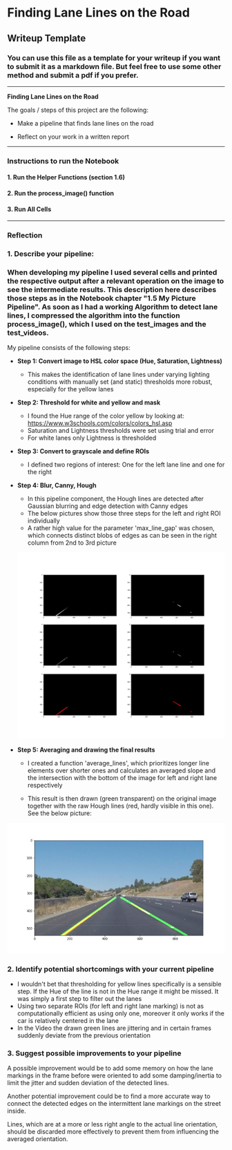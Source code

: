 # **Finding Lane Lines on the Road** 

## Writeup Template

### You can use this file as a template for your writeup if you want to submit it as a markdown file. But feel free to use some other method and submit a pdf if you prefer.

---

**Finding Lane Lines on the Road**

The goals / steps of this project are the following:

- Make a pipeline that finds lane lines on the road

* Reflect on your work in a written report


[//]: # "Image References"

[image1]: ./pics/Step4.jpg "Step4"

[image2]: ./pics/Step5.jpg "Step5"

---

### Instructions to run the Notebook

#### 1. Run the Helper Functions (section 1.6)

#### 2. Run the process_image() function

#### 3. Run All Cells

---

### Reflection

### 1. Describe your pipeline:

### When developing my pipeline I used several cells and printed the respective output after a relevant operation on the image to see the intermediate results. This description here describes those steps as in the Notebook chapter "1.5 My Picture Pipeline". As soon as I had a working Algorithm to detect lane lines, I compressed the algorithm into the function process_image(), which I used on the test_images and the test_videos.

My pipeline consists of the following steps:

- **Step 1: Convert image to HSL color space (Hue, Saturation, Lightness)**

  - This makes the identification of lane lines under varying lighting conditions with manually set (and static) thresholds more robust, especially for the yellow lanes

- **Step 2: Threshold for white and yellow and mask**

  - I found the Hue range of the color yellow by looking at: https://www.w3schools.com/colors/colors_hsl.asp
  - Saturation and Lightness thresholds were set using trial and error
  - For white lanes only Lightness is thresholded

- **Step 3: Convert to grayscale and define ROIs**

  - I defined two regions of interest: One for the left lane line and one for the right

- **Step 4: Blur, Canny, Hough**
  - In this pipeline component, the Hough lines are detected after Gaussian blurring and edge detection with Canny edges
  - The below pictures show those three steps for the left and right ROI individually
  - A rather high value for the parameter 'max_line_gap' was chosen, which connects distinct blobs of edges as can be seen in the right column from 2nd to 3rd picture

  ![alt text][image1]

- **Step 5: Averaging and drawing the final results**

  - I created a function 'average_lines', which prioritizes longer line elements over shorter ones and calculates an averaged slope and the intersection with the bottom of the image for left and right lane respectively

  - This result is then drawn (green transparent) on the original image together with the raw Hough lines (red, hardly visible in this one). See the below picture:

![alt text][image2]



### 2. Identify potential shortcomings with your current pipeline

- I wouldn't bet that thresholding for yellow lines specifically is a sensible step. If the Hue of the line is not in the Hue range it might be missed. It was simply a first step to filter out the lanes
- Using two separate ROIs (for left and right lane marking) is not as computationally efficient as using only one, moreover it only works if the car is relatively centered in the lane
- In the Video the drawn green lines are jittering and in certain frames suddenly deviate from the previous orientation


### 3. Suggest possible improvements to your pipeline

A possible improvement would be to add some memory on how the lane markings in the frame before were oriented to add some damping/inertia to limit the jitter and sudden deviation of the detected lines.

Another potential improvement could be to find a more accurate way to connect the detected edges on the intermittent lane markings on the street inside.

Lines, which are at a more or less right angle to the actual line orientation, should be discarded more effectively to prevent them from influencing the averaged orientation.